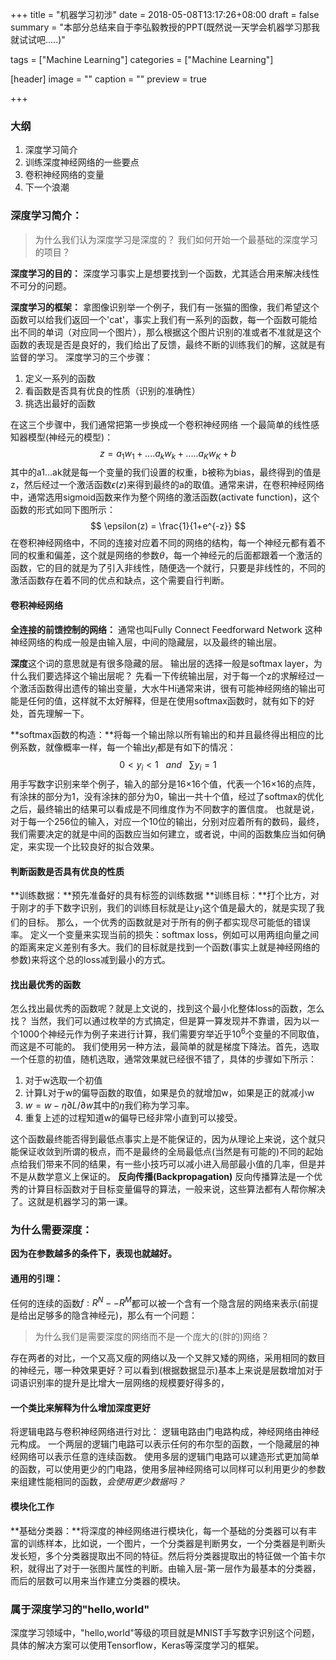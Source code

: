 +++
title = "机器学习初涉"
date = 2018-05-08T13:17:26+08:00
draft = false
summary = "本部分总结来自于李弘毅教授的PPT(既然说一天学会机器学习那我就试试吧.....)"

tags = ["Machine Learning"]
categories = ["Machine Learning"]

[header]
image = ""
caption = ""
preview = true

+++

### 大纲
1. 深度学习简介 
2. 训练深度神经网络的一些要点 
3. 卷积神经网络的变量 
4. 下一个浪潮

### 深度学习简介：
>为什么我们认为深度学习是深度的？
>我们如何开始一个最基础的深度学习的项目？

**深度学习的目的：**
深度学习事实上是想要找到一个函数，尤其适合用来解决线性不可分的问题。

**深度学习的框架：**
拿图像识别举一个例子，我们有一张猫的图像，我们希望这个函数可以给我们返回一个'cat'，事实上我们有一系列的函数，每一个函数可能给出不同的单词（对应同一个图片），那么根据这个图片识别的准或者不准就是这个函数的表现是否是良好的，我们给出了反馈，最终不断的训练我们的解，这就是有监督的学习。
深度学习的三个步骤：
1. 定义一系列的函数
2. 看函数是否具有优良的性质（识别的准确性）
3. 挑选出最好的函数

在这三个步骤中，我们通常把第一步换成一个卷积神经网络
一个最简单的线性感知器模型(神经元的模型)：
$$
z = a_1w_1+....a_kw_k+.....a_Kw_K+b
$$
其中的a1...ak就是每一个变量的我们设置的权重，b被称为bias，最终得到的值是z，然后经过一个激活函数$\epsilon(z)$来得到最终的a的取值。通常来讲，在卷积神经网络中，通常选用sigmoid函数来作为整个网络的激活函数(activate function)，这个函数的形式如同下图所示：
$$
\epsilon(z) = \frac{1}{1+e^{-z}}
$$
在卷积神经网络中，不同的连接对应着不同的网络的结构，每一个神经元都有着不同的权重和偏差，这个就是网络的参数$\theta$，每一个神经元的后面都跟着一个激活的函数，它的目的就是为了引入非线性，随便选一个就行，只要是非线性的，不同的激活函数存在着不同的优点和缺点，这个需要自行判断。

#### 卷积神经网络

**全连接的前馈控制的网络：**
通常也叫Fully Connect Feedforward Network
这种神经网络的构成一般是由输入层，中间的隐藏层，以及最终的输出层。

**深度**这个词的意思就是有很多隐藏的层。
输出层的选择一般是softmax layer，为什么我们要选择这个输出层呢？
先看一下传统输出层，对于每一个z的求解经过一个激活函数得出遗传的输出变量，大水牛Hi通常来讲，很有可能神经网络的输出可能是任何的值，这样就不太好解释，但是在使用softmax函数时，就有如下的好处，首先理解一下。

**softmax函数的构造：**将每一个输出除以所有输出的和并且最终得出相应的比例系数，就像概率一样，每一个输出$y_i$都是有如下的情况：
$$
0<y_i<1~~~and~~~\sum y_i = 1
$$
用手写数字识别来举个例子，输入的部分是16$\times$16个值，代表一个16$\times$16的点阵，有涂抹的部分为1，没有涂抹的部分为0，输出一共十个值，经过了softmax的优化之后，最终输出的结果可以看成是不同维度作为不同数字的置信度。
也就是说，对于每一个256位的输入，对应一个10位的输出，分别对应着所有的数码，最终，我们需要决定的就是中间的函数应当如何建立，或者说，中间的函数集应当如何确定，来实现一个比较良好的拟合效果。

#### 判断函数是否具有优良的性质
**训练数据：**预先准备好的具有标签的训练数据
**训练目标：**打个比方，对于刚才的手下数字识别，我们的训练目标就是让$y_1$这个值是最大的，就是实现了我们的目标。
那么，一个优秀的函数就是对于所有的例子都实现尽可能低的错误率。
定义一个变量来实现当前的损失：softmax loss，例如可以用两组向量之间的距离来定义差别有多大。我们的目标就是找到一个函数(事实上就是神经网络的参数)来将这个总的loss减到最小的方式。

#### 找出最优秀的函数
怎么找出最优秀的函数呢？就是上文说的，找到这个最小化整体loss的函数，怎么找？
当然，我们可以通过枚举的方式搞定，但是算一算发现并不靠谱，因为以一个1000个神经元作为例子来进行计算，我们需要穷举近乎$10^6$个变量的不同取值，而这是不可能的。
我们使用另一种方法，最简单的就是梯度下降法。首先，选取一个任意的初值，随机选取，通常效果就已经很不错了，具体的步骤如下所示：
1. 对于w选取一个初值
2. 计算L对于w的偏导函数的取值，如果是负的就增加w，如果是正的就减小w
3. $w = w-\eta \partial L/\partial w$其中的$\eta$我们称为学习率。
4. 重复上述的过程知道w的偏导已经非常小直到可以接受。

这个函数最终能否得到最低点事实上是不能保证的，因为从理论上来说，这个就只能保证收敛到所谓的极点，而不是最终的全局最低点(当然是有可能的)不同的起始点给我们带来不同的结果，有一些小技巧可以减小进入局部最小值的几率，但是并不是从数学意义上保证的。
**反向传播(Backpropagation)**
反向传播算法是一个优秀的计算目标函数对于目标变量偏导的算法，一般来说，这些算法都有人帮你解决了。这就是机器学习的第一课。 

### 为什么需要深度：
**因为在参数越多的条件下，表现也就越好。**

#### 通用的引理：
任何的连续的函数$f:R^N--R^M$都可以被一个含有一个隐含层的网络来表示(前提是给出足够多的隐含神经元)，那么有一个问题：
>为什么我们是需要深度的网络而不是一个庞大的(胖的)网络？

存在两者的对比，一个又高又瘦的网络以及一个又胖又矮的网络，采用相同的数目的神经元，哪一种效果更好？可以看到(根据数据显示)基本上来说是层数增加对于词语识别率的提升是比增大一层网络的规模要好得多的，

#### 一个类比来解释为什么增加深度更好
将逻辑电路与卷积神经网络进行对比：
逻辑电路由门电路构成，神经网络由神经元构成。
一个两层的逻辑门电路可以表示任何的布尔型的函数，一个隐藏层的神经网络可以表示任意的连续函数。
使用多层的逻辑门电路可以建造形式更加简单的函数，可以使用更少的门电路，使用多层神经网络可以同样可以利用更少的参数来组建性能相同的函数，*会使用更少数据吗？*

#### 模块化工作
**基础分类器：**将深度的神经网络进行模块化，每一个基础的分类器可以有丰富的训练样本，比如说，一个图片，一个分类器是判断男女，一个分类器是判断头发长短，多个分类器提取出不同的特征。然后将分类器提取出的特征做一个笛卡尔积，就得出了对于一张图片属性的判断。由输入层-第一层作为最基本的分类器，而后的层数可以用来当作建立分类器的模块。

### 属于深度学习的"hello,world"
深度学习领域中，"hello,world"等级的项目就是MNIST手写数字识别这个问题，具体的解决方案可以使用Tensorflow，Keras等深度学习的框架。
